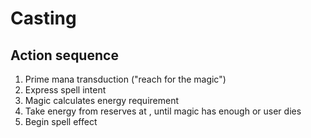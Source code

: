 # Casting

## Action sequence

 1. Prime mana transduction ("reach for the magic")
 2. Express spell intent
 3. Magic calculates energy requirement
 4. Take energy from reserves at <transduction rate>, until magic has enough or user dies
 5. Begin spell effect
